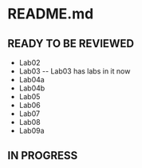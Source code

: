 # README.md

## READY TO BE REVIEWED
- Lab02
- Lab03
-- Lab03 has labs in it now
- Lab04a
- Lab04b
- Lab05
- Lab06
- Lab07
- Lab08
- Lab09a


## IN PROGRESS

